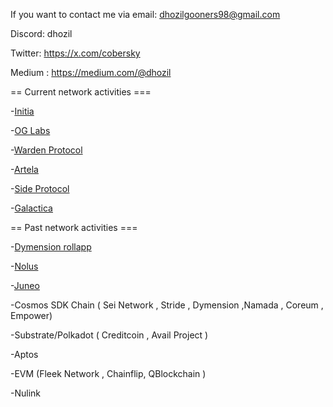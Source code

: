 If you want to contact me via email: dhozilgooners98@gmail.com

Discord: dhozil

Twitter: https://x.com/cobersky

Medium : https://medium.com/@dhozil

== Current network activities ===

-[Initia](https://scan.testnet.initia.xyz/initiation-1/validators/initvaloper18qclh0e4g7pt5vh3tfa4zkz97y2dw85ugvzg8v/overview)

-[OG Labs](https://explorer.dhozil.xyz/0g/staking/0gvaloper1s9s6pmxfrc5rh52cy77py05uvfpj2st792k4gz)

-[Warden Protocol](https://explorer-warden.dhozil.online/warden-testnet/staking/wardenvaloper1jnzmgch2xpd0emf80veaqj0kmw360xdu0yacmz)

-[Artela](https://testnet.itrocket.net/artela/staking/artvaloper1cd3uaayy86mgnp25leuu3pzz6aq83ceg6xg8x3)

-[Side Protocol](https://explorer.dhozil.xyz/side/staking/bcvaloper1ncxewutr4uk6nzknpkhl0l70ux9jlfts8w2ty8)

-[Galactica](https://explorer.dhozil.xyz/galatica/staking/galavaloper1dk3ndl9d3xtzeqfw2dhynaptfeampkw0v8j5j7)


== Past network activities ===

-[Dymension rollapp](https://devnet.dymension.xyz/rollapp/dhozil_7538454-1/metrics)

-[Nolus](https://testnet.ping.pub/nolus/staking/nolusvaloper1wua8jlyfy4eqj697tcf3pyrv5g9f52l4q68y8v)

-[Juneo](https://socotra.mcnscan.io/validator/NodeID-AqYCeygpbAJnRwZyspWpaJ41ZjW4Hd7KE)

-Cosmos SDK Chain ( Sei Network , Stride , Dymension ,Namada ,  Coreum , Empower) 

-Substrate/Polkadot ( Creditcoin , Avail Project )

-Aptos 

-EVM (Fleek Network , Chainflip, QBlockchain )

-Nulink 
